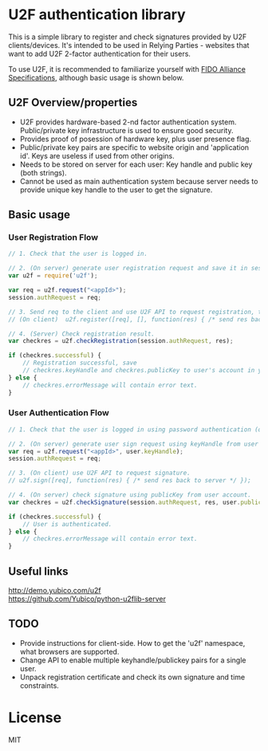 # U2F authentication library

This is a simple library to register and check signatures provided by U2F clients/devices. 
It's intended to be used in Relying Parties - websites that want to add U2F 2-factor authentication
for their users.

To use U2F, it is recommended to familiarize yourself with [FIDO Alliance Specifications](https://fidoalliance.org/specifications/download/), 
although basic usage is shown below.

## U2F Overview/properties

 * U2F provides hardware-based 2-nd factor authentication system. Public/private key infrastructure is used
   to ensure good security.
 * Provides proof of posession of hardware key, plus user presence flag.
 * Public/private key pairs are specific to website origin and 'application id'. Keys are useless if used from
   other origins.
 * Needs to be stored on server for each user: Key handle and public key (both strings).
 * Cannot be used as main authentication system because server needs to provide
   unique key handle to the user to get the signature.

## Basic usage

### User Registration Flow

```javascript
// 1. Check that the user is logged in.

// 2. (On server) generate user registration request and save it in session:
var u2f = require('u2f');

var req = u2f.request("<appId>");
session.authRequest = req;

// 3. Send req to the client and use U2F API to request registration, then send result back.
// (On client)  u2f.register([req], [], function(res) { /* send res back to server */ })

// 4. (Server) Check registration result.
var checkres = u2f.checkRegistration(session.authRequest, res);

if (checkres.successful) {
    // Registration successful, save 
    // checkres.keyHandle and checkres.publicKey to user's account in your db.
} else {
    // checkres.errorMessage will contain error text.
}
```

### User Authentication Flow
```javascript
// 1. Check that the user is logged in using password authentication (or some other way).

// 2. (On server) generate user sign request using keyHandle from user account.
var req = u2f.request("<appId>", user.keyHandle);
session.authRequest = req;

// 3. (On client) use U2F API to request signature.
// u2f.sign([req], function(res) { /* send res back to server */ });

// 4. (On server) check signature using publicKey from user account.
var checkres = u2f.checkSignature(session.authRequest, res, user.publicKey);

if (checkres.successful) {
    // User is authenticated.
} else {
    // checkres.errorMessage will contain error text.
}
```

## Useful links

http://demo.yubico.com/u2f  
https://github.com/Yubico/python-u2flib-server  



## TODO

 * Provide instructions for client-side. How to get the 'u2f' namespace, what browsers are supported.
 * Change API to enable multiple keyhandle/publickey pairs for a single user.
 * Unpack registration certificate and check its own signature and time constraints.


# License

MIT

